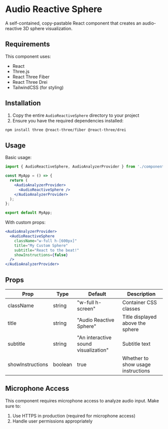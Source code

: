
# Audio Reactive Sphere

A self-contained, copy-pastable React component that creates an audio-reactive 3D sphere visualization.

## Requirements

This component uses:
- React
- Three.js
- React Three Fiber
- React Three Drei
- TailwindCSS (for styling)

## Installation

1. Copy the entire `AudioReactiveSphere` directory to your project
2. Ensure you have the required dependencies installed:

```bash
npm install three @react-three/fiber @react-three/drei
```

## Usage

Basic usage:

```jsx
import { AudioReactiveSphere, AudioAnalyzerProvider } from './components/AudioReactiveSphere';

const MyApp = () => {
  return (
    <AudioAnalyzerProvider>
      <AudioReactiveSphere />
    </AudioAnalyzerProvider>
  );
};

export default MyApp;
```

With custom props:

```jsx
<AudioAnalyzerProvider>
  <AudioReactiveSphere 
    className="w-full h-[600px]" 
    title="My Custom Sphere" 
    subtitle="React to the beat!" 
    showInstructions={false}
  />
</AudioAnalyzerProvider>
```

## Props

| Prop | Type | Default | Description |
|------|------|---------|-------------|
| className | string | "w-full h-screen" | Container CSS classes |
| title | string | "Audio Reactive Sphere" | Title displayed above the sphere |
| subtitle | string | "An interactive sound visualization" | Subtitle text |
| showInstructions | boolean | true | Whether to show usage instructions |

## Microphone Access

This component requires microphone access to analyze audio input. Make sure to:
1. Use HTTPS in production (required for microphone access)
2. Handle user permissions appropriately
